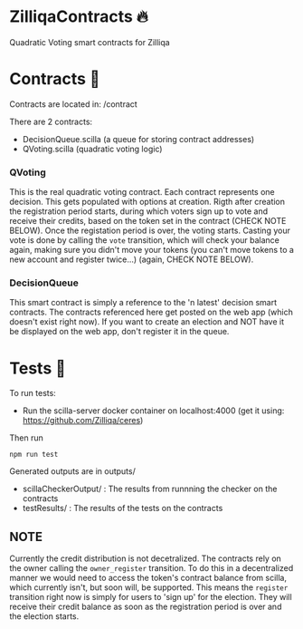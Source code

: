 # ZilliqaContracts :fire:
Quadratic Voting smart contracts for Zilliqa

# Contracts :scroll:
Contracts are located in: /contract

There are 2 contracts:
- DecisionQueue.scilla (a queue for storing contract addresses)
- QVoting.scilla (quadratic voting logic)

### QVoting
This is the real quadratic voting contract. Each contract represents one decision. This gets populated with options at creation. Rigth after creation the registration period starts, during which voters sign up to vote and receive their credits, based on the token set in the contract (CHECK NOTE BELOW). Once the registation period is over, the voting starts. Casting your vote is done by calling the `vote` transition, which will check your balance again, making sure you didn't move your tokens (you can't move tokens to a new account and register twice...) (again, CHECK NOTE BELOW). 

### DecisionQueue
This smart contract is simply a reference to the 'n latest' decision smart contracts. The contracts referenced here get posted on the web app (which doesn't exist right now). If you want to create an election and NOT have it be displayed on the web app, don't register it in the queue. 


# Tests :test_tube:
To run tests:
- Run the scilla-server docker container on localhost:4000 (get it using: https://github.com/Zilliqa/ceres)

Then run

```
npm run test
```

Generated outputs are in outputs/
- scillaCheckerOutput/ : The results from runnning the checker on the contracts
- testResults/ : The results of the tests on the contracts

## NOTE 
Currently the credit distribution is not decetralized. The contracts rely on the owner calling the `owner_register` transition. To do this in a decentralized manner we would need to access the token's contract balance from scilla, which currently isn't, but soon will, be supported. 
This means the `register` transition right now is simply for users to 'sign up' for the election. They will receive their credit balance as soon as the registration period is over and the election starts. 
